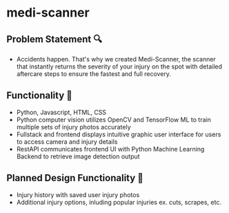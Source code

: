 # medi-scanner

## Problem Statement 🔍
- Accidents happen. That's why we created Medi-Scanner, the scanner that instantly returns the severity of your injury on the spot with detailed aftercare steps to ensure the fastest and full recovery.

## Functionality 🚀 
- Python, Javascript, HTML, CSS 
- Python computer vision utilizes OpenCV and TensorFlow ML to train multiple sets of injury photos accurately
- Fullstack and frontend displays intuitive graphic user interface for users to access camera and injury details
- RestAPI communicates frontend UI with Python Machine Learning Backend to retrieve image detection output

## Planned Design Functionality 🔮
- Injury history with saved user injury photos
- Additional injury options, inluding popular injuries ex. cuts, scrapes, etc.


 
